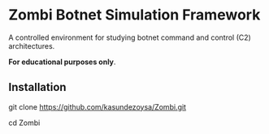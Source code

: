 # Zombi Botnet Simulation Framework

A controlled environment for studying botnet command and control (C2) architectures.

**For educational purposes only**.

## Installation

git clone https://github.com/kasundezoysa/Zombi.git

cd Zombi

